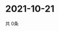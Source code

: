 # 2021-10-21
  共 0条

  <!-- BEGIN -->
  <!-- 最后更新时间Thu Oct 21 2021 03:03:48 GMT+0000 (Coordinated Universal Time) -->
  
  <!-- END -->
  
  